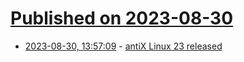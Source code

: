 # [Published on 2023-08-30](index.md)

* [2023-08-30, 13:57:09](https://lobste.rs/s/icv6gh/antix_linux_23_released) - [antiX Linux 23 released](https://antixlinux.com/antix-23-released/)
